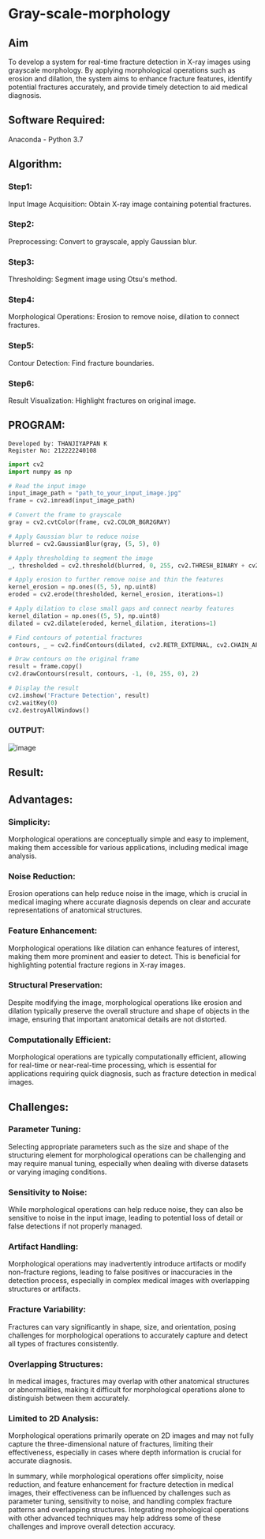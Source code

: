 # Gray-scale-morphology

## Aim
To develop a system for real-time fracture detection in X-ray images using grayscale morphology. By applying morphological operations such as erosion and dilation, the system aims to enhance fracture features, identify potential fractures accurately, and provide timely detection to aid medical diagnosis.

## Software Required:
Anaconda - Python 3.7

## Algorithm:

### Step1:
Input Image Acquisition: Obtain X-ray image containing potential fractures.
### Step2:
Preprocessing: Convert to grayscale, apply Gaussian blur.
### Step3:
Thresholding: Segment image using Otsu's method.
### Step4:
Morphological Operations: Erosion to remove noise, dilation to connect fractures.
### Step5:
Contour Detection: Find fracture boundaries.
### Step6:
Result Visualization: Highlight fractures on original image.

## PROGRAM:
```
Developed by: THANJIYAPPAN K
Register No: 212222240108
```

```python
import cv2
import numpy as np

# Read the input image
input_image_path = "path_to_your_input_image.jpg"
frame = cv2.imread(input_image_path)

# Convert the frame to grayscale
gray = cv2.cvtColor(frame, cv2.COLOR_BGR2GRAY)

# Apply Gaussian blur to reduce noise
blurred = cv2.GaussianBlur(gray, (5, 5), 0)

# Apply thresholding to segment the image
_, thresholded = cv2.threshold(blurred, 0, 255, cv2.THRESH_BINARY + cv2.THRESH_OTSU)

# Apply erosion to further remove noise and thin the features
kernel_erosion = np.ones((5, 5), np.uint8)
eroded = cv2.erode(thresholded, kernel_erosion, iterations=1)

# Apply dilation to close small gaps and connect nearby features
kernel_dilation = np.ones((5, 5), np.uint8)
dilated = cv2.dilate(eroded, kernel_dilation, iterations=1)

# Find contours of potential fractures
contours, _ = cv2.findContours(dilated, cv2.RETR_EXTERNAL, cv2.CHAIN_APPROX_SIMPLE)

# Draw contours on the original frame
result = frame.copy()
cv2.drawContours(result, contours, -1, (0, 255, 0), 2)

# Display the result
cv2.imshow('Fracture Detection', result)
cv2.waitKey(0)
cv2.destroyAllWindows()

```
### OUTPUT:

![image](https://github.com/PriyankaAnnadurai/Gray-scale-morphology/assets/118351569/e62cacaf-0bb6-418e-bc4f-0d4fe2b3a1cd)



## Result:

## Advantages:

### Simplicity: 
Morphological operations are conceptually simple and easy to implement, making them accessible for various applications, including medical image analysis.
### Noise Reduction: 
Erosion operations can help reduce noise in the image, which is crucial in medical imaging where accurate diagnosis depends on clear and accurate representations of anatomical structures.
### Feature Enhancement:
Morphological operations like dilation can enhance features of interest, making them more prominent and easier to detect. This is beneficial for highlighting potential fracture regions in X-ray images.
### Structural Preservation: 
Despite modifying the image, morphological operations like erosion and dilation typically preserve the overall structure and shape of objects in the image, ensuring that important anatomical details are not distorted.
### Computationally Efficient: 
Morphological operations are typically computationally efficient, allowing for real-time or near-real-time processing, which is essential for applications requiring quick diagnosis, such as fracture detection in medical images.

## Challenges:

### Parameter Tuning:
Selecting appropriate parameters such as the size and shape of the structuring element for morphological operations can be challenging and may require manual tuning, especially when dealing with diverse datasets or varying imaging conditions.
### Sensitivity to Noise:
While morphological operations can help reduce noise, they can also be sensitive to noise in the input image, leading to potential loss of detail or false detections if not properly managed.
### Artifact Handling:
Morphological operations may inadvertently introduce artifacts or modify non-fracture regions, leading to false positives or inaccuracies in the detection process, especially in complex medical images with overlapping structures or artifacts.
### Fracture Variability: 
Fractures can vary significantly in shape, size, and orientation, posing challenges for morphological operations to accurately capture and detect all types of fractures consistently.
### Overlapping Structures: 
In medical images, fractures may overlap with other anatomical structures or abnormalities, making it difficult for morphological operations alone to distinguish between them accurately.
### Limited to 2D Analysis:
Morphological operations primarily operate on 2D images and may not fully capture the three-dimensional nature of fractures, limiting their effectiveness, especially in cases where depth information is crucial for accurate diagnosis.

In summary, while morphological operations offer simplicity, noise reduction, and feature enhancement for fracture detection in medical images, their effectiveness can be influenced by challenges such as parameter tuning, sensitivity to noise, and handling complex fracture patterns and overlapping structures. Integrating morphological operations with other advanced techniques may help address some of these challenges and improve overall detection accuracy.
